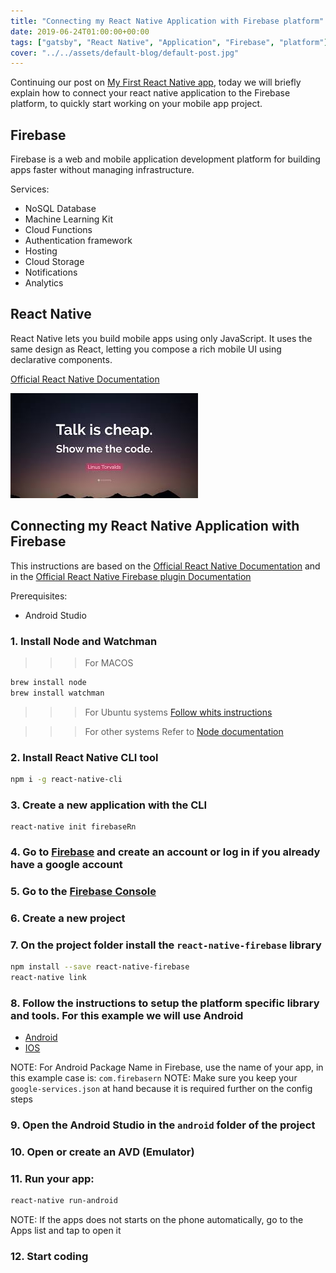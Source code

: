 ```yaml
---
title: "Connecting my React Native Application with Firebase platform"
date: 2019-06-24T01:00:00+00:00
tags: ["gatsby", "React Native", "Application", "Firebase", "platform"]
cover: "../../assets/default-blog/default-post.jpg"
---
```


Continuing our post on [My First React Native app](https://cobuildlab.com/development-blog/my-first-ios-and-android-application-using-react-native/), today we will briefly explain how to connect your react native application to the Firebase platform, to quickly start working on your mobile app project.

## Firebase

Firebase is a web and mobile application development platform for building apps faster without managing infrastructure.

Services:

- NoSQL Database
- Machine Learning Kit
- Cloud Functions
- Authentication framework
- Hosting 
- Cloud Storage
- Notifications
- Analytics

## React Native

React Native lets you build mobile apps using only JavaScript. It uses the same design as React, letting you compose a rich mobile UI using declarative components.

[Official React Native Documentation](https://facebook.github.io/react-native/)

![Show me the code](../../assets/common-blog/show-me-the-code.jpeg)


## Connecting my React Native Application with Firebase

This instructions are based on the [Official React Native Documentation](https://facebook.github.io/react-native/docs/getting-started) and in the [Official React Native Firebase plugin Documentation](https://rnfirebase.io/docs/v5.x.x/installation/initial-setup)

Prerequisites:

- Android Studio

### 1. Install Node and Watchman

>>> For MACOS
```bash
brew install node
brew install watchman
```

>>> For Ubuntu systems
[Follow whits instructions](https://linuxize.com/post/how-to-install-node-js-on-ubuntu-18.04/)

>>> For other systems
Refer to [Node documentation](https://nodejs.org/en/download/)

### 2. Install React Native CLI tool

```bash
npm i -g react-native-cli
```

### 3. Create a new application with the CLI

```
react-native init firebaseRn
```

### 4. Go to [Firebase](https://firebase.google.com/) and create an account or log in if you already have a google account

### 5. Go to the [Firebase Console](https://console.firebase.google.com/u/1/)

### 6. Create a new project

### 7. On the project folder install the `react-native-firebase` library

```bash
npm install --save react-native-firebase
react-native link
``` 

### 8. Follow the instructions to setup the platform specific library and tools. For this example we will use Android

- [Android](https://rnfirebase.io/docs/v5.x.x/installation/android)
- [IOS](https://rnfirebase.io/docs/v5.x.x/installation/ios)

NOTE: For Android Package Name in Firebase, use the name of your app, in this example case is: `com.firebasern`
NOTE: Make sure you keep your `google-services.json` at hand because it is required further on the config steps

### 9. Open the Android Studio in the `android` folder of the project

### 10. Open or create an AVD (Emulator)

### 11. Run your app:

```bash
react-native run-android
```

NOTE: If the apps does not starts on the phone automatically, go to the Apps list and tap to open it

### 12. Start coding
